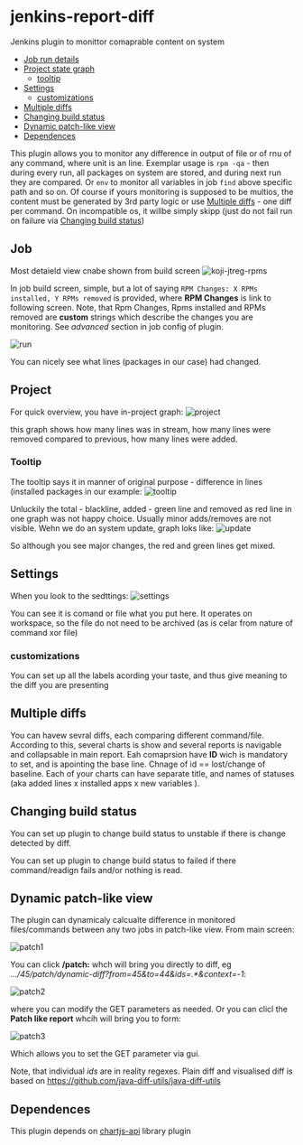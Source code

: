 # jenkins-report-diff
Jenkins plugin to monittor comaprable content on system

* [Job run details](#job)
* [Project state graph](#project)
    * [tooltip](#tooltip)
* [Settings](#settings)
    * [customizations](#customizations)
* [Multiple diffs](#multiple-diffs)
* [Changing build status](#changing-build-status)
* [Dynamic patch-like view](#dynamic-patch-like-view)
* [Dependences](#dependences)
    
This plugin allows you to monitor any difference in output of file or of rnu of any command, where unit is an line.
Exemplar usage is `rpm -qa` - then during every run, all packages on system are stored, and during next run they are compared.
Or `env` to monitor all variables in job `find` above specific path and so on. 
Of course if yours monitoring is supposed to be multios, the content must be generated by 3rd party logic or use [Multiple diffs](#multiple-diffs) - one diff per command. On incompatible os, it willbe simply skipp (just do not fail run on failure via [Changing build status](#changing-build-status))

## Job
Most detaield view cnabe shown from build screen
![koji-jtreg-rpms](https://user-images.githubusercontent.com/2904395/43510354-a8f3e86c-9575-11e8-9318-c3516d65a876.png)

In job build screen, simple, but a lot of saying  ```RPM Changes: X RPMs installed, Y RPMs removed``` is provided, where **RPM Changes** is link to following screen.
Note, that Rpm Changes, Rpms installed and RPMs removed are **custom** strings which describe the changes you are monitoring.  See *advanced* section in job config of plugin. 
 
![run](https://user-images.githubusercontent.com/2904395/43015810-eb0c74fe-8c50-11e8-8420-ec3fb8df6037.png)

You can nicely see what lines (packages in our case)  had changed.

## Project
For quick overview, you have in-project graph:
![project](https://user-images.githubusercontent.com/2904395/43015811-eb2dc942-8c50-11e8-9bd7-56e71254c7f0.png)

this graph shows  how many lines was in stream, how many lines were removed compared to previous,  how many lines were added.

### Tooltip
The tooltip says it in manner of original purpose - difference in lines (installed packages in our example:
![tooltip](https://user-images.githubusercontent.com/2904395/43015812-eb4dbe50-8c50-11e8-81fa-b22cc9d0458c.png)

Unluckily the total - blackline, added - green line and removed as red line in one graph was not happy choice. Usually minor adds/removes are not visible. Wehn we do an system update, graph loks like:
![update](https://user-images.githubusercontent.com/2904395/43122742-61016178-8f22-11e8-8817-28d6da1dc57e.png)

So although you see major changes, the red and green lines get mixed.

## Settings
When you look to the sedttings:
![settings](https://user-images.githubusercontent.com/2904395/43122741-60e40448-8f22-11e8-84c2-de47d9c8e4be.png)

You can see it is comand or file what you put here. It operates on workspace, so the file do not need to be archived (as is celar from nature of command xor file)

###  customizations
You can set up all the labels acording your taste, and thus give meaning to the diff you are presenting

## Multiple diffs
You can havew sevral diffs, each comparing different command/file. According to this, several charts is show and several reports is navigable and collapsable in main report. Eah comaprsion have **ID** wich is mandatory to set, and is apointing the base line. Chnage of id == lost/change of baseline. 
Each of your charts can have separate title, and names of statuses (aka added lines x installed apps x new variables ).

## Changing build status
You can set up plugin to change build status to unstable if there is change detected by diff.

You can set up plugin to change build status to failed if there command/readign fails and/or nothing is read.


## Dynamic patch-like view
The plugin can dynamicaly calcualte difference in monitored files/commands between any two jobs in patch-like view. From main screen:

![patch1](https://github.com/jenkinsci/report-diff-plugin/assets/2904395/102acd87-1e67-44d7-b992-f9f1fcc4cf49)

You can click **/patch:** whch will bring you directly to diff, eg *.../45/patch/dynamic-diff?from=45&to=44&ids=.\*&context=-1*:

![patch2](https://github.com/jenkinsci/report-diff-plugin/assets/2904395/a28412d6-4437-419f-a458-324d1f5ea1d4)

where you can modify the GET parameters as needed. Or you can clicl the **Patch like report** whcih will bring you to form:

![patch3](https://github.com/jenkinsci/report-diff-plugin/assets/2904395/ac8b7707-3314-4601-9924-8486ecfc0ab2)

Which allows you to set the GET parameter via gui.

Note, that individual *ids* are in reality regexes. 
Plain diff and visualised diff is based on https://github.com/java-diff-utils/java-diff-utils 

## Dependences
This plugin depends on [chartjs-api](https://github.com/jenkinsci/chartjs-api-plugin) library plugin
